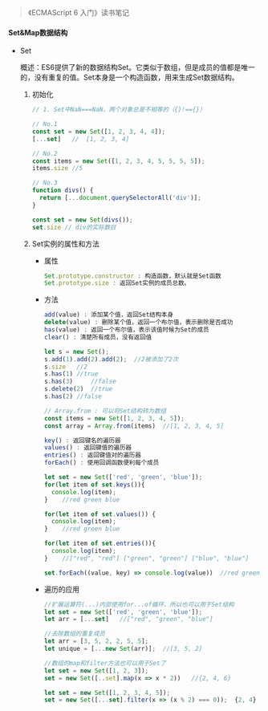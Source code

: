> 《ECMAScript 6 入门》读书笔记

#### Set&Map数据结构

* Set

  概述：ES6提供了新的数据结构Set。它类似于数组，但是成员的值都是唯一的，没有重复的值。Set本身是一个构造函数，用来生成Set数据结构。

  1. 初始化

     ```javascript
     // 1. Set中NaN===NaN，两个对象总是不相等的（{}!=={}）

     // No.1
     const set = new Set([1, 2, 3, 4, 4]);
     [...set]	// 	[1, 2, 3, 4]

     // No.2
     const items = new Set([1, 2, 3, 4, 5, 5, 5, 5]);
     items.size	//5

     // No.3
     function divs() {
       return [...document,querySelectorAll('div')];
     }

     const set = new Set(divs());
     set.size // div的实际数目
     ```

  2. Set实例的属性和方法

     * 属性

       ```javascript
       Set.prototype.constructor : 构造函数，默认就是Set函数
       Set.prototype.size : 返回Set实例的成员总数。
       ```

     * 方法

       ```javascript
       add(value) : 添加某个值，返回Set结构本身
       delete(value) : 删除某个值，返回一个布尔值，表示删除是否成功
       has(value) : 返回一个布尔值，表示该值时候为Set的成员
       clear() : 清楚所有成员，没有返回值

       let s = new Set();
       s.add(1).add(2).add(2);	//2被添加了2次
       s.size	//2	
       s.has(1)	//true
       s.has(3) 	//false
       s.delete(2)	//true
       s.has(2)	//false
       ```

       ```javascript
       // Array.from : 可以将Set结构转为数组
       const items = new Set([1, 2, 3, 4, 5]);
       const array = Array.from(items)	//[1, 2, 3, 4, 5]
       ```

       ```javascript
       key() : 返回键名的遍历器
       values() : 返回键值的遍历器
       entries() : 返回键值对的遍历器
       forEach() : 使用回调函数便利每个成员

       let set = new Set(['red', 'green', 'blue']);
       for(let item of set.keys()){
         console.log(item);
       }	//red green blue

       for(let item of set.values()) {
         console.log(item);
       }	//red green blue

       for(let item of set.entries()){
         console.log(item);
       }	//["red", "red"] ["green", "green"] ["blue", "blue"]

       set.forEach((value, key) => console.log(value))	//red green blue
       ```

     * 遍历的应用

       ```javascript
       //扩展运算符(...)内部使用for...of循环，所以也可以用于Set结构
       let set = new Set(['red', 'green', 'blue']);
       let arr = [...set]	//["red", "green", "blue"]

       //去除数组的重复成员
       let arr = [3, 5, 2, 2, 5, 5];
       let unique = [...new Set(arr)];	//[3, 5, 2]

       //数组的map和filter方法也可以用于Set了
       let set = new Set([1, 2, 3]);
       set = new Set([..set].map(x => x * 2))	//{2, 4, 6}

       let set = new Set([1, 2, 3, 4, 5]);
       set = new Set([...set].filter(x => (x % 2) === 0));	{2, 4}
       ```

       ​